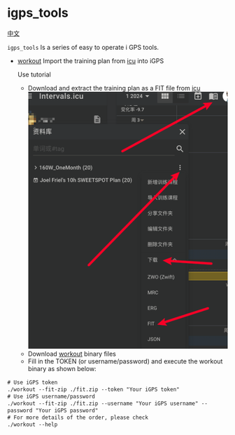 # igps_tools

[中文](./README_zh.md)

`igps_tools` Is a series of easy to operate i GPS tools.

- [workout](https://github.com/zzyandzzy/igps_tools/releases) Import the training plan
  from [icu](https://intervals.icu/) into iGPS

  Use tutorial
  - Download and extract the training plan as a FIT file from [icu](https://intervals.icu/)
    ![img.png](images/img.png)
  - Download [workout](https://github.com/zzyandzzy/igps_tools/releases) binary files
  - Fill in the TOKEN (or username/password) and execute the workout binary as shown below:

```shell
# Use iGPS token
./workout --fit-zip ./fit.zip --token "Your iGPS token"
# Use iGPS username/password
./workout --fit-zip ./fit.zip --username "Your iGPS username" --password "Your iGPS password"
# For more details of the order, please check
./workout --help
```